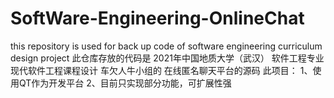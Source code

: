 # SoftWare-Engineering-OnlineChat
this repository is used for back up code of software engineering curriculum design project 
此仓库存放的代码是 2021年中国地质大学（武汉） 软件工程专业 现代软件工程课程设计 车欠人牛小组的 在线匿名聊天平台的源码
此项目：
1、使用QT作为开发平台
2、目前只实现部分功能，可扩展性强
